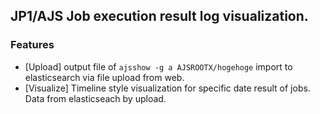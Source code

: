 ## JP1/AJS Job execution result log visualization.
### Features
* [Upload] output file of `ajsshow -g a AJSROOTX/hogehoge` import to elasticsearch via file upload from web.
* [Visualize] Timeline style visualization for specific date result of jobs. Data from elasticseach by upload.
